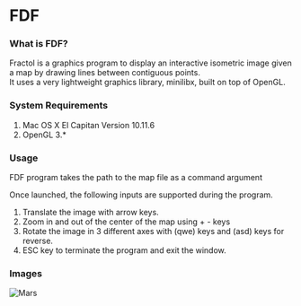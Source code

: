 # FDF

### What is FDF?
Fractol is a graphics program to display an interactive isometric image given a map by drawing lines between contiguous points. <br>
It uses a very lightweight graphics library, minilibx, built on top of OpenGL.

### System Requirements
1. Mac OS X El Capitan Version 10.11.6
2. OpenGL 3.*

### Usage
FDF program takes the path to the map file as a command argument

Once launched, the following inputs are supported during the program.
1. Translate the image with arrow keys.
2. Zoom in and out of the center of the map using + - keys
3. Rotate the image in 3 different axes with (qwe) keys and (asd) keys for reverse.
4. ESC key to terminate the program and exit the window.

### Images

![Mars](http://i.imgur.com/HHHkgO2.png)
